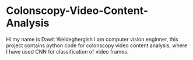 # Colonscopy-Video-Content-Analysis
Hi my name is Dawit Weldeghergish I am computer vision enginner, this project contains python code for colonscopy video content 
analysis, where I have used CNN for classification of video frames.
